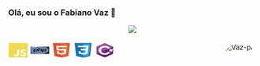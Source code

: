 ### Olá, eu sou o Fabiano Vaz 👋

<div align=center>
   <img width="70%" src="https://github-readme-stats.vercel.app/api?username=fabiano-vaz&show_icons=true&theme=github_dark&include_all_commits=true&count_private=true"/>
</div>
 
  <div style="display: inline_block"><br>
    <img align="center" alt="Vaz-Js" height="30" width="40" src="https://raw.githubusercontent.com/devicons/devicon/master/icons/javascript/javascript-plain.svg">
    <img align="center" alt="Vaz-PHP" height="30" width="40" src="https://raw.githubusercontent.com/devicons/devicon/master/icons/php/php-original.svg">
    <img align="center" alt="Vaz-HTML" height="30" width="40" src="https://raw.githubusercontent.com/devicons/devicon/master/icons/html5/html5-original.svg">
    <img align="center" alt="Vaz-CSS" height="30" width="40" src="https://raw.githubusercontent.com/devicons/devicon/master/icons/css3/css3-original.svg">
    <img align="center" alt="Vaz-Csharp" height="30" width="40" src="https://raw.githubusercontent.com/devicons/devicon/master/icons/csharp/csharp-original.svg">
    <img align="right" alt="Vaz-pic" height="150" style="border-radius:50px;" src="https://lh3.googleusercontent.com/a-/AOh14Gh_E7RPH83eM9IDc_RqmiWsjWv_WbPiw9_z_Hy9Su4=s317-p-rw-no">
  </div>
 
  
  ##
